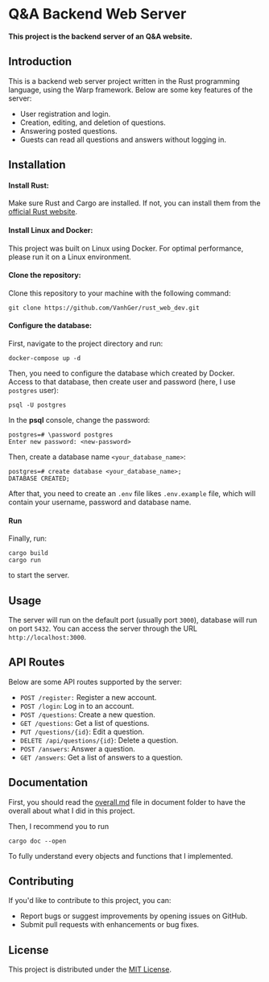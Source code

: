 
# Q&A Backend Web Server

**This project is the backend server of an Q&A website.**

## Introduction

This is a backend web server project written in the Rust programming language, using
the Warp framework. 
Below are some key features of the server:
- User registration and login.
- Creation, editing, and deletion of questions.
- Answering posted questions.
- Guests can read all questions and answers without logging in.

## Installation

#### Install Rust: 

Make sure Rust and Cargo are installed. If not, you can install them from 
the [official Rust website](https://www.rust-lang.org).
#### Install Linux and Docker: 

This project was built on Linux using Docker. For optimal performance, please 
run it on a Linux environment.
#### Clone the repository: 

Clone this repository to your machine with the following command:
```
git clone https://github.com/VanhGer/rust_web_dev.git
```
#### Configure the database:

First, navigate to the project directory and run: 
```
docker-compose up -d
```

Then, you need to configure the database which created by Docker. \
Access to that database, then create user and password (here, I use `postgres` user):

```
psql -U postgres
```

In the **psql** console, change the password: 
```
postgres=# \password postgres
Enter new password: <new-password>
```

Then, create a database name `<your_database_name>`:
```
postgres=# create database <your_database_name>;
DATABASE CREATED;
```

After that, you need to create an `.env` file likes `.env.example` file, which will contain your username, password and database name.

#### Run

Finally, run:
```
cargo build
cargo run
```
to start the server.
## Usage

The server will run on the default port (usually port `3000`), database will run on port `5432`. You can access the server through the URL `http://localhost:3000`.

## API Routes

Below are some API routes supported by the server:
- `POST /register:` Register a new account.
- `POST /login`: Log in to an account.
- `POST /questions`: Create a new question.
- `GET /questions`: Get a list of questions.
- `PUT /questions/{id}`: Edit a question.
- `DELETE /api/questions/{id}`: Delete a question.
- `POST /answers`: Answer a question.
- `GET /answers`: Get a list of answers to a question.

## Documentation

First, you should read the [overall.md](./web/documents/overall.md) file in document folder to have the overall
about what I did in this project.

Then, I recommend you to run 
```
cargo doc --open
```
To fully understand every objects and functions that I implemented.
## Contributing

If you'd like to contribute to this project, you can:

- Report bugs or suggest improvements by opening issues on GitHub.
- Submit pull requests with enhancements or bug fixes.

## License

This project is distributed under the [MIT License](https://en.wikipedia.org/wiki/MIT_License).



